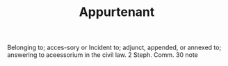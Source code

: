 ---
title: Appurtenant
letter: A
permalink: "/definitions/bld-appurtenant.html"
body: Belonging to; acces-sory or Incident to; adjunct, appended, or annexed to; answering
  to aceessorium in the civil law. 2 Steph. Comm. 30 note
published_at: '2018-07-07'
source: Black's Law Dictionary 2nd Ed (1910)
layout: post
---